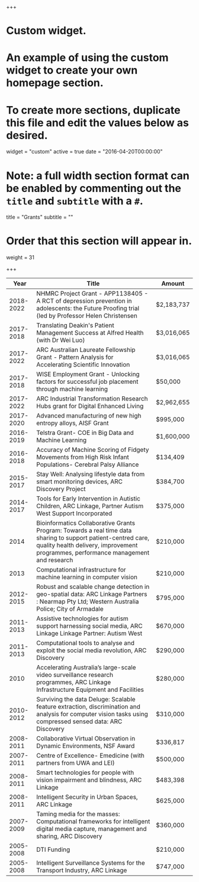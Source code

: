 +++
# Custom widget.
# An example of using the custom widget to create your own homepage section.
# To create more sections, duplicate this file and edit the values below as desired.
widget = "custom"
active = true
date = "2016-04-20T00:00:00"

# Note: a full width section format can be enabled by commenting out the `title` and `subtitle` with a `#`.
title = "Grants"
subtitle = ""

# Order that this section will appear in.
weight = 31

+++

Year    | Title | Amount
--------|--------|------
2018-2022   | NHMRC Project Grant - APP1138405 - A RCT of depression prevention in adolescents: the Future Proofing trial (led by Professor Helen Christensen | $2,183,737
2017-2018   | Translating Deakin's Patient Management Success at Alfred Health (with Dr Wei Luo) | $3,016,065
2017-2022   | ARC Australian Laureate Fellowship Grant - Pattern Analysis for Accelerating Scientific Innovation | $3,016,065
2017-2018	| WISE Employment Grant - Unlocking factors for successful job placement through machine learning | $50,000
2017-2022 	| ARC Industrial Transformation Research Hubs grant for Digital Enhanced Living | $2,962,655
2017-2020   | Advanced manufacturing of new high entropy alloys, AISF Grant    |$995,000
2016-2019   | Telstra Grant- COE in Big Data and Machine Learning | $1,600,000
2016-2018   | Accuracy of Machine Scoring of Fidgety Movements from High Risk Infant Populations- Cerebral Palsy Alliance | $134,409
2015-2017   | Stay Well: Analysing lifestyle data from smart monitoring devices, ARC Discovery Project|$384,700
2014-2017   | Tools for Early Intervention in Autistic Children, ARC Linkage, Partner Autism West Support Incorporated|	$375,000
2014        | Bioinformatics Collaborative Grants Program: Towards a real time data sharing to support patient-centred care, quality health delivery, improvement programmes, performance management and research|	$210,000
2013	    | Computational infrastructure for machine learning in computer vision    |$210,000
2012-2015   | Robust and scalable change detection in geo-spatial data: ARC Linkage Partners : Nearmap Pty Ltd; Western Australia Police; City of Armadale   |$795,000
2011-2013   | Assistive technologies for autism support harnessing social media, ARC Linkage Linkage Partner: Autism West    |$670,000
2011-2013   | Computational tools to analyse and exploit the social media revolution, ARC Discovery   |$290,000
2010        | Accelerating Australia’s large-scale video surveillance research programmes, ARC Linkage Infrastructure Equipment and Facilities   |$280,000
2010-2012   | Surviving the data Deluge: Scalable feature extraction, discrimination and analysis for computer vision tasks using compressed sensed data: ARC Discovery    |$310,000
2008-2011   | Collaborative Virtual Observation in Dynamic Environments, NSF Award   |$336,817
2007-2011   | Centre of Excellence- Emedicine (with partners from UWA and LEI)   |$500,000
2008-2011   | Smart technologies for people with vision impairment and blindness, ARC Linkage |$483,398
2008-2011   | Intelligent Security in Urban Spaces, ARC Linkage |$625,000
2007-2009   | Taming media for the masses: Computational frameworks for intelligent digital media capture, management and sharing, ARC Discovery |$360,000
2005-2008   | DTI Funding |$210,000
2005-2008   | Intelligent Surveillance Systems for the Transport Industry, ARC Linkage |$747,000